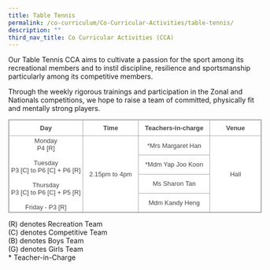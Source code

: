 ```yaml
---
title: Table Tennis
permalink: /co-curriculum/Co-Curricular-Activities/table-tennis/
description: ""
third_nav_title: Co Curricular Activities (CCA)
---
```

Our Table Tennis CCA aims to cultivate a passion for the sport among its recreational members and to instil discipline, resilience and sportsmanship particularly among its competitive members. 

Through the weekly rigorous trainings and participation in the Zonal and Nationals competitions, we hope to raise a team of committed, physically fit and mentally strong players.

<style type="text/css">
.tg  {border-collapse:collapse;border-spacing:0;margin:0px auto;}
.tg td{border-color:black;border-style:solid;border-width:1px;font-family:Arial, sans-serif;font-size:14px;
  overflow:hidden;padding:10px 5px;word-break:normal;}
.tg th{border-color:black;border-style:solid;border-width:1px;font-family:Arial, sans-serif;font-size:14px;
  font-weight:normal;overflow:hidden;padding:10px 5px;word-break:normal;}
.tg .tg-d8lx{background-color:#FFF;color:#444;font-weight:bold;text-align:center;vertical-align:middle}
.tg .tg-vfvg{background-color:#FFF;color:#444;text-align:center;vertical-align:middle}
</style>
<table width="682" class="ive_eobj_center iveo_table ives_tab_simple3" style="margin: auto; outline: 0px; padding: 0px; border-collapse: collapse; clear: both; border: 1px solid rgb(170, 170, 170); color: rgb(69, 69, 69); font-family: &quot;Open Sans&quot;, sans-serif; font-size: 16px; font-style: normal; font-variant-ligatures: normal; font-variant-caps: normal; font-weight: 400; letter-spacing: normal; orphans: 2; text-align: left; text-transform: none; white-space: normal; widows: 2; word-spacing: 0px; -webkit-text-stroke-width: 0px; background-color: rgb(255, 255, 255); text-decoration-thickness: initial; text-decoration-style: initial; text-decoration-color: initial; width: 515.422px;"><tbody class="" style="margin: 0px; outline: 0px; padding: 0px;"><tr height="32" class="" style="margin: 0px; outline: 0px; padding: 0px;"><td height="32" class="" width="203" style="margin: 0px; outline: 0px; padding: 2px; text-align: center; border: 1px solid rgb(170, 170, 170); width: 151px;"><font size="2" face="arial, sans-serif" style="margin: 0px; outline: 0px; padding: 0px;"><b style="margin: 0px; outline: 0px; padding: 0px;">Day</b></font></td><td class="" width="150" style="margin: 0px; outline: 0px; padding: 2px; text-align: center; border: 1px solid rgb(170, 170, 170);"><font size="2" face="arial, sans-serif" style="margin: 0px; outline: 0px; padding: 0px;"><b style="margin: 0px; outline: 0px; padding: 0px;">Time</b></font></td><td class="" width="191" style="margin: 0px; outline: 0px; padding: 2px; text-align: center; border: 1px solid rgb(170, 170, 170);"><font size="2" face="arial, sans-serif" style="margin: 0px; outline: 0px; padding: 0px;"><b style="margin: 0px; outline: 0px; padding: 0px;">Teachers-in-charge</b></font></td><td class="" width="138" style="margin: 0px; outline: 0px; padding: 2px; text-align: center; border: 1px solid rgb(170, 170, 170);"><font size="2" face="arial, sans-serif" style="margin: 0px; outline: 0px; padding: 0px;"><b style="margin: 0px; outline: 0px; padding: 0px;">Venue</b></font></td></tr><tr height="20" class="" style="margin: 0px; outline: 0px; padding: 0px;"><td rowspan="4" height="80" class="" width="203" style="margin: 0px; outline: 0px; padding: 2px; text-align: center; border: 1px solid rgb(170, 170, 170);"><font size="2" face="arial, sans-serif" style="margin: 0px; outline: 0px; padding: 0px;">Monday<br class="" style="margin: 0px; outline: 0px; padding: 0px;">P4 [R]<br class="" style="margin: 0px; outline: 0px; padding: 0px;"><br class="" style="margin: 0px; outline: 0px; padding: 0px;">Tuesday<br class="" style="margin: 0px; outline: 0px; padding: 0px;">P3 [C] to P6 [C] + P6 [R]<br class="" style="margin: 0px; outline: 0px; padding: 0px;"><br class="" style="margin: 0px; outline: 0px; padding: 0px;">Thursday<br class="" style="margin: 0px; outline: 0px; padding: 0px;">P3 [C] to P6 [C] + P5 [R]<br class="" style="margin: 0px; outline: 0px; padding: 0px;"><br class="" style="margin: 0px; outline: 0px; padding: 0px;">Friday -&nbsp;P3 [R]</font></td><td rowspan="4" class="" width="150" style="margin: 0px; outline: 0px; padding: 2px; text-align: center; border: 1px solid rgb(170, 170, 170);"><font size="2" face="arial, sans-serif" style="margin: 0px; outline: 0px; padding: 0px;">2.15pm to 4pm</font></td><td class="" width="191" style="margin: 0px; outline: 0px; padding: 2px; text-align: center; border: 1px solid rgb(170, 170, 170);"><font size="2" face="arial, sans-serif" style="margin: 0px; outline: 0px; padding: 0px;">*Mrs Margaret Han</font></td><td rowspan="4" class="" width="138" style="margin: 0px; outline: 0px; padding: 2px; text-align: center; border: 1px solid rgb(170, 170, 170);"><font size="2" face="arial, sans-serif" style="margin: 0px; outline: 0px; padding: 0px;">Hall</font></td></tr><tr height="20" class="" style="margin: 0px; outline: 0px; padding: 0px;"><td height="20" class="" width="191" style="margin: 0px; outline: 0px; padding: 2px; text-align: center; border: 1px solid rgb(170, 170, 170);"><font size="2" face="arial, sans-serif" style="margin: 0px; outline: 0px; padding: 0px;">*Mdm Yap Joo Koon</font></td></tr><tr height="20" class="" style="margin: 0px; outline: 0px; padding: 0px;"><td height="20" class="" width="191" style="margin: 0px; outline: 0px; padding: 2px; text-align: center; border: 1px solid rgb(170, 170, 170);"><font size="2" face="arial, sans-serif" style="margin: 0px; outline: 0px; padding: 0px;">Ms Sharon Tan</font></td></tr><tr height="20" class="" style="margin: 0px; outline: 0px; padding: 0px;"><td height="20" class="" width="191" style="margin: 0px; outline: 0px; padding: 2px; text-align: center; border: 1px solid rgb(170, 170, 170);"><font size="2" face="arial, sans-serif" style="margin: 0px; outline: 0px; padding: 0px;">Mdm Kandy Heng</font></td></tr></tbody></table>

(R) denotes Recreation Team  
(C) denotes Competitive Team  
(B) denotes Boys Team  
(G) denotes Girls Team  
\* Teacher-in-Charge
